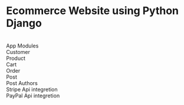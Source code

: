 # Ecommerce Website using Python Django

<br/>App Modules 
<br/>Customer
<br/>Product
<br/>Cart
<br/>Order
<br/>Post
<br/>Post Authors
<br/>Stripe Api integretion
<br/>PayPal Api integretion
